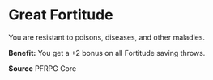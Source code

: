 ﻿---
cssclass: [feats]

---
# Great Fortitude

You are resistant to poisons, diseases, and other maladies.

**Benefit:** You get a +2 bonus on all Fortitude saving throws.

**Source** PFRPG Core